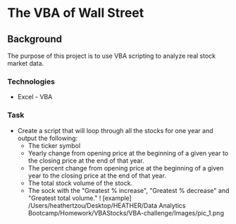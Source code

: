 # The VBA of Wall Street

## Background
The purpose of this project is to use VBA scripting to analyze real stock market data.

### Technologies
* Excel - VBA

### Task
* Create a script that will loop through all the stocks for one year and output the following:
  * The ticker symbol
  * Yearly change from opening price at the beginning of a given year to the closing price at the end of that year.
  * The percent change from opening price at the beginning of a given year to the closing price at the end of that year.
  * The total stock volume of the stock.
  * The sock with the "Greatest % increase", "Greatest % decrease" and "Greatest total volume."
  ! [example] /Users/heathertzou/Desktop/HEATHER/Data Analytics Bootcamp/Homework/VBAStocks/VBA-challenge/Images/pic_1.png
    
